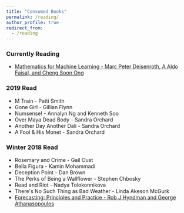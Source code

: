 ```yaml
---
title: "Consumed Books"
permalink: /reading/
author_profile: true
redirect_from:
  - /reading
---
```


### Currently Reading

* [Mathematics for Machine Learning - Marc Peter Deisenroth, A Aldo Faisal, and Cheng Soon Ong](https://mml-book.com)

### 2019 Read
* M Train - Patti Smith
* Gone Girl - Gillian Flynn
* Numsense! - Annalyn Ng and Kenneth Soo
* Over Maya Dead Body - Sandra Orchard
* Another Day Another Dali - Sandra Orchard
* A Fool & His Monet - Sandra Orchard

### Winter 2018 Read

* Rosemary and Crime - Gail Oust
* Bella Figura - Kamin Mohammadi
* Deception Point - Dan Brown
* The Perks of Being a Wallflower - Stephen Chbosky
* Read and Riot - Nadya Tolokonnikova
* There's No Such Thing as Bad Weather - Linda Akeson McGurk
* [Forecasting: Principles and Practice - Rob J Hyndman and George Athanasopoulos](https://otexts.org/fpp2/)

